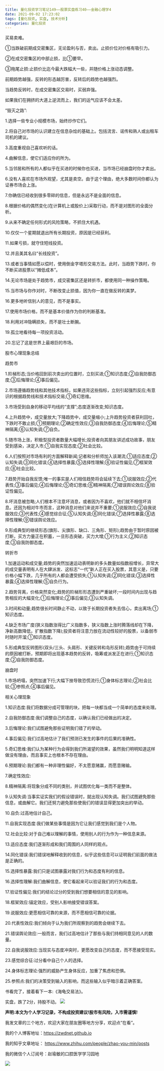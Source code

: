 ```yaml
---
title: 量化投资学习笔记149——股票实盘练习40——金融心理学4
date: 2021-09-02 17:23:02
tags: [量化投资, 实盘, 技术分析]
categories: 量化投资
---
```

买易卖难。

①当跌破前期成交密集区，无论盈利与否，卖出。止损价位对价格有吸引力。

②在成交密集区的中部止损，比①要早。

③拖尾止损:止损价比迄今最大跌幅大一些，并随价格上涨动态调整。

前期趋势越强，反转的形态越厉害，反转后的趋势也越强烈。

当趋势反转时，在成交密集区交易时，买弱弃强。

如果我们在拥挤的大道上逆流而上，我们的运气应该不会太差。

“毁灭之路”:

1.选择一些专业小规模市场，始终炒作它们。

2.将自己对市场的认识建立在信息杂烩的基础上。包括流言、谣传和熟人或出租车司机的建议。

3.高度重视自己喜欢听的话。

4.曲解信息，使它们适应你的所为。

5.当邻居和所有的人都似乎在买进的时候你也买进，当市场已经崩盘时你才卖出。

6.没有人喜欢在市场外观望，尤其是卖空。由于这个理由，绝大多数时间你都认为证券市场会上涨。

7.你确信已经收到很多零碎的信息，但是永远不是全面的信息。

8.根据价格的偶然变化(在计算机上或股价上)采取行动，而不是对图形的全面分析。

9.从来不确定任何形式的风险策略，不抓住大机遇。

10.仅仅一个星期就退出所有长期投资，原因是已经获利。

11.如果亏损，就守住短线投资。

12.并且美其名曰“长线投资”。

13.或者当事情如愿以偿时，使用倒金字塔形交易方法。此时，当趋势下跌时，你不断买进股票以“摊低成本”。

14.无论市场是处于趋势市，成交密集区还是转折市，都使用同一种操作策略。

15.当市场与你作对时，不断改变止损值，因为你一直在做反转的美梦。

16.更多地听信别人的意见，而不是事实。

17.使用市场价格，而不是基本价值作为你的判断基准。

18.利用对冲隐瞒损失，而不是壮士断腕。

19.孤立地看待每一项投资活动。

20.忘记了这是世界上最艰巨的市场。

股市心理现象总结

趋势市

1.阶梯形态;当价格回到前次卖出的位置时，立刻买进;①知识态度;②自我防御态度;③后悔理论;④事后偏见。

2.市场遵循趋势线和其他技术指标，如果违背这些指标，立刻引起强烈反应;有意识的根据趋势线和技术指标交易;①奇幻思维。

3.市场受到自身的移动平均线的“支撑”;态度逐渐改变;知识态度。

4.上升趋势中，成交量放大;下降趋势中，成交量缩小;上升趋势投资者获利回吐，下跌时不敢止损;①预期理论;②确定性效应;③自我防御态度;④后悔理论;⑤精神隔离;⑥认知失调;⑦自负。

5.随市场上涨，积极型投资者数量大幅增长;投资者向其朋友讲述成功故事，朋友受到感染，决定入市;①自我实现态度;②社会比较。

6.人们按照对市场有利的方面解释新闻;记者和分析师加入该潮流;①适应态度;②认知失调;③同化错误;④选择性暴露;⑤选择性理解;⑥验证性偏见;⑦框架效应;⑧社会比较。

7.趋势开始自我反馈;唯一的事实是人们相信趋势将会延续下去;①说服效应;②代表性;③事后偏见;④后悔理论;⑤奇幻思维;⑥精神隔离;⑦错误舆论效应;⑧验证性偏见。

8.坏消息被忽略;人们根本不注意坏消息，或者因为不喜欢，他们就不相信坏消息。还因为相对牛市而言，这种消息对他们来说并不重要;①说服效应;②自我说服效应;③代表性;④感觉综合征;⑤认知失调;⑥同化错误;⑦选择性暴露;⑧选择性理解;⑨错误舆论效应。

9.形成典型的继续形态(旗形、尖旗形、缺口、三角形、矩形);趋势由于暂时原因被打断，买方力量正在积蓄，一旦形态突破，买力大增;①行为主义;②知识态度;③自我防御态度。

转折市

1.加速运动和成交量;趋势的突然加速运动表明新的多头数量如指数般增长，异常大的成交量表明有人在大肆派发、这标志“一代”新人正在买入股票，其意义是，只要价格小幅下跌，几乎所有的人都会遭受损失;①认知失调;②同化错误;③选择性暴露;④选择性理解;⑤自负行为。

2.趋势背离，价格突然变化;趋势的阶梯形形态遭到严重破坏;一段时间内出现与趋势相反的大幅变化;①后悔理论;②事后偏见;③认知失调。

3.时间和动量;趋势很长时间静止不动，以致于长期投资者失去信心，卖出离场;①知识态度。

4.缺乏市场广度(狭义指数涨得比广义指数多，狭义指数上涨时腾落线却在下降，净新高数降低，扩散指数下降);投资者将注意力放在流动性较好的股票，以备弱市时随时开溜;①知识态度。

5.形成典型反转图形(双头/三头、头肩形、关键反转和岛形反转);趋势由于可持续的原因被打断，预期即将出现基本趋势的反转，吸筹或派发正在进行;①知识态度;②自我防御态度。

崩盘时

1.市场坍塌，突然加速下行;大幅下挫导致恐慌流行;①身体标志理论;②社会比较;③参照点;④事后偏见。

相关心理现象

1.知识态度:我们将数据分成可管理的块，把每一块都当成一个简单的态度来处理。

2.自我防御态度:我们调整自己的态度，以确认我们已经做出的决定。

3.后悔理论:我们试图避免那些证明我们错了的举动。

4.事后偏见:我们过高地估计了我们预测已发生的事件的后果的准确性。

5.奇幻思维:我们认为某种行为会得到我们所渴望的效果，虽然我们明明知道这样做没有理由，而且事实上也根本不存在理由。

6.预期理论:我们都有一种非理性偏好，不太愿意赌赢，而愿意赌输。

7.确定性效应:

8.精神隔离:将现象分成不同的类别，并试图优化每一类而不是整体。

9.认知失调:当事实证实我们的假设错误时，就出现认知失调。我们试图避免那些信息，或曲解它。我们还努力避免那些使我们的错误显得更加突出的举动。

10.自负:过高地估计自己。

11.自我实现态度:我们做某些事情是因为它让我们感觉到我们是个人物。

12.社会比较:对于自己难以理解的事情，使用别人的行为作为一种信息来源。

13.适应态度:我们逐渐形成和我们周围的人同样的观点。

14.同化错误:我们错误地解释收到的信息，似乎这些信息可以证明我们前面的做法是正确的。

15.选择性暴露:我们只是试图暴露对我们行为和态度有利的信息。

16.选择性理解:我们曲解信息，使它看起来可以验证我们的行为和态度。

17.验证性偏见:我们的结论过分的受到我们想要相信的意见的影响。

18.框架效应:锚定效应，受别人影响接受错误答案。

19.说服效应:更愿相信可靠的来源，而不愿相信可靠的论据。

20.代表性效应:我们倾向于认为我们所观察到的趋势会继续下去。

21.错误舆论效应:一般而言，我们过高地估计了那些与我们持相同意见的人的数量。

22.自我说服效应:当现实与态度冲突时，更愿改变自己的态度，而不愿接受现实。

23.感觉综合征:过分看中自己个人的选择。

24.身体标志理论:强烈的威胁产生身体反应，加重了焦虑和恐惧。

25.参照点:我们的决策受到输入的影响，而这些输入似乎暗示着正确答案。

书看完了，接着看下一本:《海龟交易法》。

实盘，跌了2分，持股不动。
![](https://zymblog-1258069789.cos.ap-chengdu.myqcloud.com/blog0178-QTLearn/119/01.jpg)




**声明:本文为个人学习记录，不构成投资建议!股市有风险，入市需谨慎!**





我发文章的三个地方，欢迎大家在朋友圈等地方分享，欢迎点“在看”。

我的个人博客地址：https://zwdnet.github.io

我的知乎文章地址： https://www.zhihu.com/people/zhao-you-min/posts

我的微信个人订阅号：赵瑜敏的口腔医学学习园地





![](https://zymblog-1258069789.cos.ap-chengdu.myqcloud.com/other/wx.jpg)

